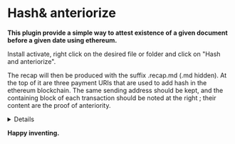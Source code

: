 # Hash& anteriorize

**This plugin provide a simple way to attest existence of a given document before a given date using ethereum.**

Install activate, right click on the desired file or folder and click on "Hash and anteriorize".

The recap will then be produced with the suffix .recap.md (.md hidden). At the top of it are three payment URIs that are used to add hash in the ethereum blockchain.
The same sending address should be kept, and the containing block of each transaction should be noted at the right ; their content are the proof of anteriority.

<details>

The recap makes easy to reproduce the hash (don't forget to de-indent. splitting the document is done with "\n\n---\n").

Hash reproduction method from source method is explained in parameters, and is easy with the provided zip or recap file.
The first 64 digits (in decimal) of the final hash is split into 6 chunks of 14 digit with an overlap of 4 that are used as amount for the transaction.

The ethereum address used is those of author.

</details>

**Happy inventing.**
